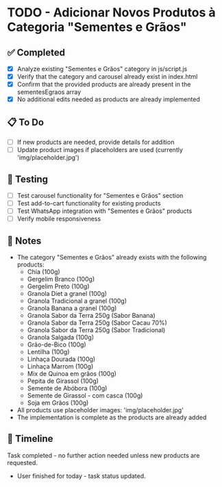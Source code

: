 # TODO - Adicionar Novos Produtos à Categoria "Sementes e Grãos"

## ✅ Completed
- [x] Analyze existing "Sementes e Grãos" category in js/script.js
- [x] Verify that the category and carousel already exist in index.html
- [x] Confirm that the provided products are already present in the sementesEgraos array
- [x] No additional edits needed as products are already implemented

## 📋 To Do
- [ ] If new products are needed, provide details for addition
- [ ] Update product images if placeholders are used (currently 'img/placeholder.jpg')

## 🧪 Testing
- [ ] Test carousel functionality for "Sementes e Grãos" section
- [ ] Test add-to-cart functionality for existing products
- [ ] Test WhatsApp integration with "Sementes e Grãos" products
- [ ] Verify mobile responsiveness

## 📝 Notes
- The category "Sementes e Grãos" already exists with the following products:
  - Chia (100g)
  - Gergelim Branco (100g)
  - Gergelim Preto (100g)
  - Granola Diet a granel (100g)
  - Granola Tradicional a granel (100g)
  - Granola Banana a granel (100g)
  - Granola Sabor da Terra 250g (Sabor Banana)
  - Granola Sabor da Terra 250g (Sabor Cacau 70%)
  - Granola Sabor da Terra 250g (Sabor Tradicional)
  - Granola Salgada (100g)
  - Grão-de-Bico (100g)
  - Lentilha (100g)
  - Linhaça Dourada (100g)
  - Linhaça Marrom (100g)
  - Mix de Quinoa em grãos (100g)
  - Pepita de Girassol (100g)
  - Semente de Abóbora (100g)
  - Semente de Girassol - com casca (100g)
  - Soja em Grãos (100g)
- All products use placeholder images: 'img/placeholder.jpg'
- The implementation is complete as the products are already added

## 📅 Timeline
Task completed - no further action needed unless new products are requested.
- User finished for today - task status updated.
